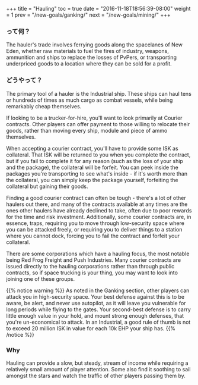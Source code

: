+++ title = "Hauling" toc = true date = "2016-11-18T18:56:39-08:00" weight = 1 prev = "/new-goals/ganking/" next = "/new-goals/mining/" +++

### って何？

The hauler's trade involves ferrying goods along the spacelanes of New Eden, whether raw materials to fuel the fires of industry, weapons, ammunition and ships to replace the losses of PvPers, or transporting underpriced goods to a location where they can be sold for a profit.

### どうやって？

The primary tool of a hauler is the Industrial ship. These ships can haul tens or hundreds of times as much cargo as combat vessels, while being remarkably cheap themselves.

If looking to be a trucker-for-hire, you'll want to look primarily at Courier contracts. Other players can offer payment to those willing to relocate their goods, rather than moving every ship, module and piece of ammo themselves.

When accepting a courier contract, you'll have to provide some ISK as collateral. That ISK will be returned to you when you complete the contract, but if you fail to complete it for any reason (such as the loss of your ship and the package), the collateral will be forfeit. You can peek inside the packages you're transporting to see what's inside - if it's worth more than the collateral, you can simply keep the package yourself, forfeiting the collateral but gaining their goods.

Finding a good courier contract can often be tough - there's a lot of other haulers out there, and many of the contracts available at any times are the ones other haulers have already declined to take, often due to poor rewards for the time and risk investment. Additionally, some courier contracts are, in essence, traps, requiring you to move through low-security space where you can be attacked freely, or requiring you to deliver things to a station where you cannot dock, forcing you to fail the contract and forfeit your collateral.

There are some corporations which have a hauling focus, the most notable being Red Frog Freight and Push Industries. Many courier contracts are issued directly to the hauling corporations rather than through public contracts, so if space trucking is your thing, you may want to look into joining one of these groups.

{{% notice warning %}} As noted in the Ganking section, other players can attack you in high-security space. Your best defense against this is to be aware, be alert, and never use autopilot, as it will leave you vulnerable for long periods while flying to the gates. Your second-best defense is to carry little enough value in your hold, and mount strong enough defenses, that you're un-economical to attack. In an Industrial, a good rule of thumb is not to exceed 20 million ISK in value for each 10k EHP your ship has. {{% /notice %}}

### Why

Hauling can provide a slow, but steady, stream of income while requiring a relatively small amount of player attention. Some also find it soothing to sail amongst the stars and watch the traffic of other players passing them by.